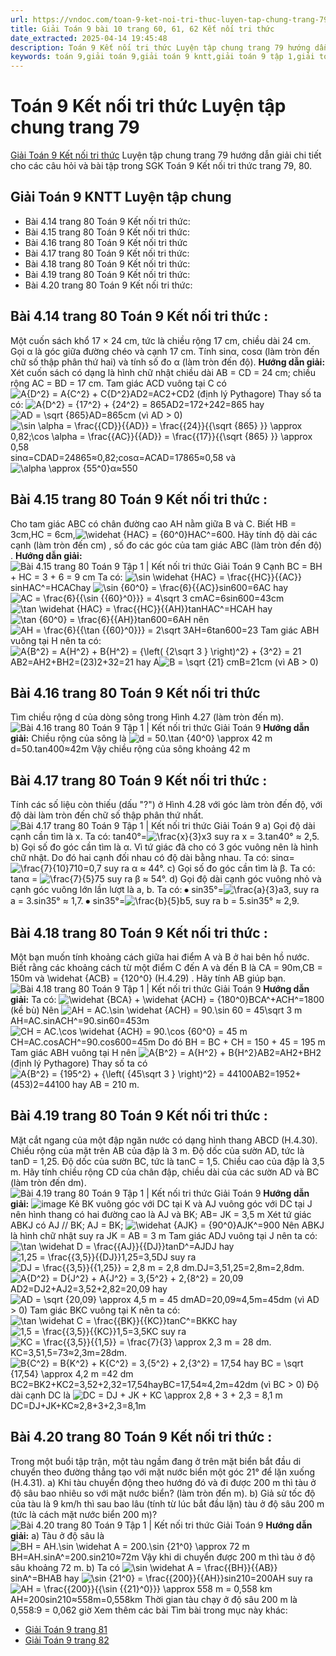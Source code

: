 ```yaml
---
url: https://vndoc.com/toan-9-ket-noi-tri-thuc-luyen-tap-chung-trang-79-320976
title: Giải Toán 9 bài 10 trang 60, 61, 62 Kết nối tri thức
date_extracted: 2025-04-14 19:45:48
description: Toán 9 Kết nối tri thức Luyện tập chung trang 79 hướng dẫn giải chi tiết các câu hỏi và bài tập trong SGK Toán 9 Kết nối tri thức tập 1.
keywords: toán 9,giải toán 9,giải toán 9 kntt,giải toán 9 tập 1,giải toán 9 kết nối tri thức,toán 9 kết nối tri thức tập 1,Toán 9 Kết nối tri thức Luyện tập chung trang 79,giải Toán 9 Kết nối tri thức Luyện tập chung trang 79,Luyện tập chung trang 79,toán 9 kết nối tri thức tập 1 trang 79,toán 9 kết nối tri thức tập 1 trang 80
---
```


# Toán 9 Kết nối tri thức Luyện tập chung trang 79
[Giải Toán 9 Kết nối tri thức](<https://vndoc.com/toan-9-ket-noi-tri-thuc>) Luyện tập chung trang 79 hướng dẫn giải chi tiết cho các câu hỏi và bài tập trong SGK Toán 9 Kết nối tri thức trang 79, 80.
## Giải Toán 9 KNTT Luyện tập chung
  * Bài 4.14 trang 80 Toán 9 Kết nối tri thức:
  * Bài 4.15 trang 80 Toán 9 Kết nối tri thức:
  * Bài 4.16 trang 80 Toán 9 Kết nối tri thức
  * Bài 4.17 trang 80 Toán 9 Kết nối tri thức:
  * Bài 4.18 trang 80 Toán 9 Kết nối tri thức:
  * Bài 4.19 trang 80 Toán 9 Kết nối tri thức:
  * Bài 4.20 trang 80 Toán 9 Kết nối tri thức:

## **Bài 4.14 trang 80 Toán 9 Kết nối tri thức** :
Một cuốn sách khổ 17 × 24 cm, tức là chiều rộng 17 cm, chiều dài 24 cm. Gọi α là góc giữa đường chéo và cạnh 17 cm. Tính sinα, cosα \(làm tròn đến chữ số thập phân thứ hai\) và tính số đo α \(làm tròn đến độ\).
**Hướng dẫn giải:**
Xét cuốn sách có dạng là hình chữ nhật chiều dài AB = CD = 24 cm; chiều rộng AC = BD = 17 cm.
Tam giác ACD vuông tại C có ![A{D^2} = A{C^2} + C{D^2}](https://i.vdoc.vn/data/image/blank.png)AD2=AC2+CD2 \(định lý Pythagore\)
Thay số ta có: ![A{D^2} = {17^2} + {24^2} = 865](https://i.vdoc.vn/data/image/blank.png)AD2=172+242=865 hay ![AD = \\sqrt {865}](https://i.vdoc.vn/data/image/blank.png)AD=865cm \(vì AD > 0\)
![\\sin \\alpha = \\frac{{CD}}{{AD}} = \\frac{{24}}{{\\sqrt {865} }} \\approx 0,82;\\cos \\alpha = \\frac{{AC}}{{AD}} = \\frac{{17}}{{\\sqrt {865} }} \\approx 0,58](https://i.vdoc.vn/data/image/blank.png)sin⁡α=CDAD=24865≈0,82;cos⁡α=ACAD=17865≈0,58 và ![\\alpha \\approx {55^0}](https://i.vdoc.vn/data/image/blank.png)α≈550
## **Bài 4.15 trang 80 Toán 9 Kết nối tri thức** :
Cho tam giác ABC có chân đường cao AH nằm giữa B và C. Biết HB = 3cm,HC = 6cm,![\\widehat {HAC} = {60^0}](https://i.vdoc.vn/data/image/blank.png)HAC^=600. Hãy tính độ dài các cạnh \(làm tròn đến cm\) , số đo các góc của tam giác ABC \(làm tròn đến độ\) .
**Hướng dẫn giải:**
![Bài 4.15 trang 80 Toán 9 Tập 1 | Kết nối tri thức Giải Toán 9](https://i.vdoc.vn/data/image/2024/05/28/bai-4-15-trang-80-toan-lop-9-tap-1.png)
Cạnh BC = BH + HC = 3 + 6 = 9 cm
Ta có:
![\\sin \\widehat {HAC} = \\frac{{HC}}{{AC}}](https://i.vdoc.vn/data/image/blank.png)sin⁡HAC^=HCAChay ![\\sin {60^0} = \\frac{6}{{AC}}](https://i.vdoc.vn/data/image/blank.png)sin⁡600=6AC hay ![AC = \\frac{6}{{\\sin {{60}^0}}} = 4\\sqrt 3 cm](https://i.vdoc.vn/data/image/blank.png)AC=6sin⁡600=43cm
![\\tan \\widehat {HAC} = \\frac{{HC}}{{AH}}](https://i.vdoc.vn/data/image/blank.png)tan⁡HAC^=HCAH hay ![\\tan {60^0} = \\frac{6}{{AH}}](https://i.vdoc.vn/data/image/blank.png)tan⁡600=6AH nên ![AH = \\frac{6}{{\\tan {{60}^0}}} = 2\\sqrt 3](https://i.vdoc.vn/data/image/blank.png)AH=6tan⁡600=23
Tam giác ABH vuông tại H nên ta có:
![A{B^2} = A{H^2} + B{H^2} = {\\left\( {2\\sqrt 3 } \\right\)^2} + {3^2} = 21](https://i.vdoc.vn/data/image/blank.png)AB2=AH2+BH2=\(23\)2+32=21 hay A![B = \\sqrt {21} cm](https://i.vdoc.vn/data/image/blank.png)B=21cm \(vì AB > 0\)
## **Bài 4.16 trang 80 Toán 9 Kết nối tri thức**
Tìm chiều rộng d của dòng sông trong Hình 4.27 \(làm tròn đến m\).
![Bài 4.16 trang 80 Toán 9 Tập 1 | Kết nối tri thức Giải Toán 9](https://i.vdoc.vn/data/image/2024/05/28/bai-4-16-trang-80-toan-lop-9-tap-1.png)
**Hướng dẫn giải:**
Chiều rộng của sông là ![d = 50.\\tan {40^0} \\approx 42 m](https://i.vdoc.vn/data/image/blank.png)d=50.tan⁡400≈42m
Vậy chiều rộng của sông khoảng 42 m
## **Bài 4.17 trang 80 Toán 9 Kết nối tri thức** :
Tính các số liệu còn thiếu \(dấu "?"\) ở Hình 4.28 với góc làm tròn đến độ, với độ dài làm tròn đến chữ số thập phân thứ nhất.
![Bài 4.17 trang 80 Toán 9 Tập 1 | Kết nối tri thức Giải Toán 9](https://i.vdoc.vn/data/image/2024/05/28/bai-4-17-trang-80-toan-lop-9-tap-1.png)
a\) Gọi độ dài cạnh cần tìm là x.
Ta có: tan40°=![\\frac{x}{3}](https://i.vdoc.vn/data/image/blank.png)x3 suy ra x = 3.tan40° ≈ 2,5.
b\) Gọi số đo góc cần tìm là α.
Vì tứ giác đã cho có 3 góc vuông nên là hình chữ nhật. Do đó hai cạnh đối nhau có độ dài bằng nhau.
Ta có: sinα=![\\frac{7}{10}](https://i.vdoc.vn/data/image/blank.png)710=0,7 suy ra α ≈ 44°.
c\) Gọi số đo góc cần tìm là β.
Ta có: tanα = ![\\frac{7}{5}](https://i.vdoc.vn/data/image/blank.png)75 suy ra β ≈ 54°.
d\) Gọi độ dài cạnh góc vuông nhỏ và cạnh góc vuông lớn lần lượt là a, b.
Ta có:
⦁ sin35°=![\\frac{a}{3}](https://i.vdoc.vn/data/image/blank.png)a3, suy ra a = 3.sin35° ≈ 1,7.
⦁ sin35°=![\\frac{b}{5}](https://i.vdoc.vn/data/image/blank.png)b5, suy ra b = 5.sin35° ≈ 2,9.
## **Bài 4.18 trang 80 Toán 9 Kết nối tri thức** :
Một bạn muốn tính khoảng cách giữa hai điểm A và B ở hai bên hồ nước. Biết rằng các khoảng cách từ một điểm C đến A và đến B là CA = 90m,CB = 150m và \widehat \{ACB\} = \{120^0\} \(H.4.29\) . Hãy tính AB giúp bạn.
![Bài 4.18 trang 80 Toán 9 Tập 1 | Kết nối tri thức Giải Toán 9](https://i.vdoc.vn/data/image/2024/05/28/bai-4-18-trang-80-toan-lop-9-tap-1.png)
**Hướng dẫn giải:**
Ta có: ![\\widehat {BCA} + \\widehat {ACH} = {180^0}](https://i.vdoc.vn/data/image/blank.png)BCA^+ACH^=1800 \(kề bù\)
Nên ![AH = AC.\\sin \\widehat {ACH} = 90.\\sin 60 = 45\\sqrt 3 m](https://i.vdoc.vn/data/image/blank.png)AH=AC.sin⁡ACH^=90.sin⁡60=453m
![CH = AC.\\cos \\widehat {ACH} = 90.\\cos {60^0} = 45 m](https://i.vdoc.vn/data/image/blank.png)CH=AC.cos⁡ACH^=90.cos⁡600=45m
Do đó BH = BC + CH = 150 + 45 = 195 m
Tam giác ABH vuông tại H nên ![A{B^2} = A{H^2} + B{H^2}](https://i.vdoc.vn/data/image/blank.png)AB2=AH2+BH2 \(định lý Pythagore\)
Thay số ta có ![A{B^2} = {195^2} + {\\left\( {45\\sqrt 3 } \\right\)^2} = 44100](https://i.vdoc.vn/data/image/blank.png)AB2=1952+\(453\)2=44100 hay AB = 210 m.
## **Bài 4.19 trang 80 Toán 9 Kết nối tri thức** :
Mặt cắt ngang của một đập ngăn nước có dạng hình thang ABCD \(H.4.30\). Chiều rộng của mặt trên AB của đập là 3 m. Độ dốc của sườn AD, tức là tanD = 1,25. Độ dốc của sườn BC, tức là tanC = 1,5. Chiều cao của đập là 3,5 m. Hãy tính chiều rộng CD của chân đập, chiều dài của các sườn AD và BC \(làm tròn đến dm\).
![Bài 4.19 trang 80 Toán 9 Tập 1 | Kết nối tri thức Giải Toán 9](https://i.vdoc.vn/data/image/2024/05/28/bai-4-19-trang-80-toan-lop-9-tap-1.png)
**Hướng dẫn giải:**
![image](https://i.vdoc.vn/data/image/2024/05/28/toan-9-kntt.jpg)
Kẻ BK vuông góc với DC tại K và AJ vuông góc với DC tại J nên hình thang có hai đường cao là AJ và BK; AB= JK = 3,5 m
Xét tứ giác ABKJ có AJ // BK; AJ = BK; ![\\widehat {AJK} = {90^0}](https://i.vdoc.vn/data/image/blank.png)AJK^=900
Nên ABKJ là hình chữ nhật suy ra JK = AB = 3 m
Tam giác ADJ vuông tại J nên ta có:
![\\tan \\widehat D = \\frac{{AJ}}{{DJ}}](https://i.vdoc.vn/data/image/blank.png)tan⁡D^=AJDJ hay ![1,25 = \\frac{{3,5}}{{DJ}}](https://i.vdoc.vn/data/image/blank.png)1,25=3,5DJ suy ra ![DJ = \\frac{{3,5}}{{1,25}} = 2,8 m = 2,8 dm.](https://i.vdoc.vn/data/image/blank.png)DJ=3,51,25=2,8m=2,8dm.
![A{D^2} = D{J^2} + A{J^2} = 3,{5^2} + 2,{8^2} = 20,09](https://i.vdoc.vn/data/image/blank.png)AD2=DJ2+AJ2=3,52+2,82=20,09 hay ![AD = \\sqrt {20,09} \\approx 4,5 m = 45 dm](https://i.vdoc.vn/data/image/blank.png)AD=20,09≈4,5m=45dm \(vì AD > 0\)
Tam giác BKC vuông tại K nên ta có:
![\\tan \\widehat C = \\frac{{BK}}{{KC}}](https://i.vdoc.vn/data/image/blank.png)tan⁡C^=BKKC hay ![1,5 = \\frac{{3,5}}{{KC}}](https://i.vdoc.vn/data/image/blank.png)1,5=3,5KC suy ra ![KC = \\frac{{3,5}}{{1,5}} = \\frac{7}{3} \\approx 2,3 m = 28 dm.](https://i.vdoc.vn/data/image/blank.png)KC=3,51,5=73≈2,3m=28dm.
![B{C^2} = B{K^2} + K{C^2} = 3,{5^2} + 2,{3^2} = 17,54 hay BC = \\sqrt {17,54} \\approx 4,2 m =42 dm](https://i.vdoc.vn/data/image/blank.png)BC2=BK2+KC2=3,52+2,32=17,54hayBC=17,54≈4,2m=42dm \(vì BC > 0\)
Độ dài cạnh DC là ![DC = DJ + JK + KC \\approx 2,8 + 3 + 2,3 = 8,1 m](https://i.vdoc.vn/data/image/blank.png)DC=DJ+JK+KC≈2,8+3+2,3=8,1m
## **Bài 4.20 trang 80 Toán 9 Kết nối tri thức** :
Trong một buổi tập trận, một tàu ngầm đang ở trên mặt biển bắt đầu di chuyển theo đường thẳng tạo với mặt nước biển một góc 21° để lặn xuống \(H.4.31\).
a\) Khi tàu chuyển động theo hướng đó và đi được 200 m thì tàu ở độ sâu bao nhiêu so với mặt nước biển? \(làm tròn đến m\).
b\) Giả sử tốc độ của tàu là 9 km/h thì sau bao lâu \(tính từ lúc bắt đầu lặn\) tàu ở độ sâu 200 m \(tức là cách mặt nước biển 200 m\)?
![Bài 4.20 trang 80 Toán 9 Tập 1 | Kết nối tri thức Giải Toán 9](https://i.vdoc.vn/data/image/2024/05/28/bai-4-20-trang-80-toan-lop-9-tap-1.png)
**Hướng dẫn giải:**
a\) Tàu ở độ sâu là ![BH = AH.\\sin \\widehat A = 200.\\sin {21^0} \\approx 72 m](https://i.vdoc.vn/data/image/blank.png)BH=AH.sin⁡A^=200.sin⁡210≈72m
Vậy khi di chuyển được 200 m thì tàu ở độ sâu khoảng 72 m.
b\) Ta có ![\\sin \\widehat A = \\frac{{BH}}{{AB}}](https://i.vdoc.vn/data/image/blank.png)sin⁡A^=BHAB hay ![\\sin {21^0} = \\frac{{200}}{{AH}}](https://i.vdoc.vn/data/image/blank.png)sin⁡210=200AH suy ra ![AH = \\frac{{200}}{{\\sin {{21}^0}}} \\approx 558 m = 0,558 km](https://i.vdoc.vn/data/image/blank.png)AH=200sin⁡210≈558m=0,558km
Thời gian tàu chạy ở độ sâu 200 m là 0,558:9 = 0,062 giờ
Xem thêm các bài Tìm bài trong mục này khác:
  * [Giải Toán 9 trang 81](</giai-toan-9-trang-81-tap-1-ket-noi-tri-thuc-325226>)
  * [Giải Toán 9 trang 82](</giai-toan-9-trang-82-tap-1-ket-noi-tri-thuc-325227>)

